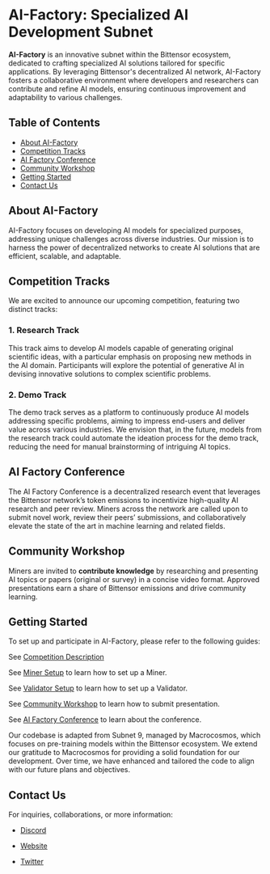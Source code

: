 # AI-Factory: Specialized AI Development Subnet

**AI-Factory** is an innovative subnet within the Bittensor ecosystem, dedicated to crafting specialized AI solutions tailored for specific applications. By leveraging Bittensor's decentralized AI network, AI-Factory fosters a collaborative environment where developers and researchers can contribute and refine AI models, ensuring continuous improvement and adaptability to various challenges.

## Table of Contents

- [About AI-Factory](#about-ai-factory)
- [Competition Tracks](#competition-tracks)
- [AI Factory Conference](#ai-factory-conference)
- [Community Workshop](#community-workshop)
- [Getting Started](#getting-started)
- [Contact Us](#contact-us)


## About AI-Factory

AI-Factory focuses on developing AI models for specialized purposes, addressing unique challenges across diverse industries. Our mission is to harness the power of decentralized networks to create AI solutions that are efficient, scalable, and adaptable.

## Competition Tracks

We are excited to announce our upcoming competition, featuring two distinct tracks:

### 1. Research Track

This track aims to develop AI models capable of generating original scientific ideas, with a particular emphasis on proposing new methods in the AI domain. Participants will explore the potential of generative AI in devising innovative solutions to complex scientific problems.

### 2. Demo Track

The demo track serves as a platform to continuously produce AI models addressing specific problems, aiming to impress end-users and deliver value across various industries. We envision that, in the future, models from the research track could automate the ideation process for the demo track, reducing the need for manual brainstorming of intriguing AI topics.

## AI Factory Conference

The AI Factory Conference is a decentralized research event that leverages the Bittensor network’s token emissions to incentivize high-quality AI research and peer review. Miners across the network are called upon to submit novel work, review their peers’ submissions, and collaboratively elevate the state of the art in machine learning and related fields.

## Community Workshop

Miners are invited to **contribute knowledge** by researching and presenting AI topics or papers (original or survey) in a concise video format. Approved presentations earn a share of Bittensor emissions and drive community learning.

## Getting Started
To set up and participate in AI-Factory, please refer to the following guides:

See [Competition Description](docs/competitions.md#getting-started)

See [Miner Setup](docs/miner.md#getting-started) to learn how to set up a Miner.

See [Validator Setup](docs/validator.md#getting-started) to learn how to set up a Validator.

See [Community Workshop](docs/workshop.md#getting-started) to learn how to submit presentation.

See [AI Factory Conference](docs/workshop.md#getting-started) to learn about the conference.

Our codebase is adapted from Subnet 9, managed by Macrocosmos, which focuses on pre-training models within the Bittensor ecosystem. We extend our gratitude to Macrocosmos for providing a solid foundation for our development. Over time, we have enhanced and tailored the code to align with our future plans and objectives.​

## Contact Us

For inquiries, collaborations, or more information:

- [Discord](https://discord.gg/AMeC2t8F8W)

- [Website](https://www.aifact.io/)

- [Twitter](https://twitter.com/AI_Factory)


